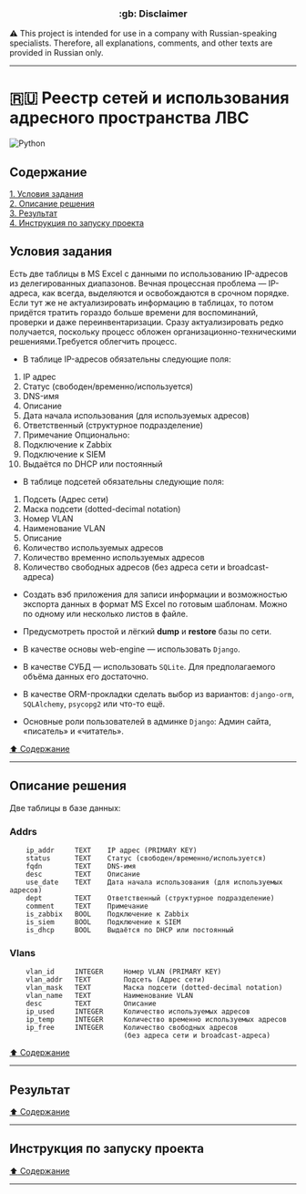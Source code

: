 <h3 align="center">:gb: Disclaimer</h3>

:warning: This project is intended for use in a company with Russian-speaking
specialists. Therefore, all explanations, comments, and other texts are provided
in Russian only.

----

# :ru: Реестр сетей и использования адресного пространства ЛВС #

![Python](https://img.shields.io/badge/python-3670A0?style=plastic&logo=python&logoColor=ffdd54)

## Содержание ##

[1. Условия задания](#условия-задания)    
[2. Описание решения](#описание-решения)    
[3. Результат](#результат)    
[4. Инструкция по запуску проекта](#инструкция-по-запуску-проекта)    

## Условия задания ##

Есть две таблицы в MS Excel с данными по использованию IP-адресов из
делегированных диапазонов. Вечная процессная проблема&nbsp;&mdash; IP-адреса,
как всегда, выделяются и освобождаются в срочном порядке. Если тут же не
актуализировать информацию в таблицах, то потом придётся тратить гораздо больше
времени для воспоминаний, проверки и даже переинвентаризации. Сразу
актуализировать редко получается, поскольку процесс обложен
организационно-техническими решениями.Требуется облегчить процесс.

- В таблице IP-адресов обязательны следующие поля:

1. IP адрес
2. Статус (свободен/временно/используется)
3. DNS-имя
4. Описание
5. Дата начала использования (для используемых адресов)
6. Ответственный (структурное подразделение)
7. Примечание
Опционально:
8. Подключение к Zabbix
9. Подключение к SIEM
10. Выдаётся по DHCP или постоянный

- В таблице подсетей обязательны следующие поля:

1. Подсеть (Адрес сети)
2. Маска подсети (dotted-decimal notation)
3. Номер VLAN
4. Наименование VLAN
5. Описание
6. Количество используемых адресов
7. Количество временно используемых адресов
8. Количество свободных адресов (без адреса сети и broadcast-адреса)

- Создать вэб приложения для записи информации и возможностью экспорта данных
в формат MS Excel по готовым шаблонам. Можно по одному или несколько листов в
файле.

- Предусмотреть простой и лёгкий **dump** и **restore** базы по сети.

- В качестве основы web-engine&nbsp;&mdash; использовать `Django`.

- В качестве СУБД&nbsp;&mdash; использовать `SQLite`. Для предполагаемого объёма
данных его достаточно.

- В качестве ORM-прокладки сделать выбор из вариантов: `django-orm`,
`SQLAlchemy`, `psycopg2` или что-то ещё.

- Основные роли пользователей в админке `Django`: Админ сайта,
&laquo;писатель&raquo; и &laquo;читатель&raquo;.

[:arrow_up: Содержание](#содержание)

----

## Описание решения ##

Две таблицы в базе данных:

### Addrs ###

```text
    ip_addr     TEXT    IP адрес (PRIMARY KEY)
    status      TEXT    Статус (свободен/временно/используется)
    fqdn        TEXT    DNS-имя
    desc        TEXT    Описание
    use_date    TEXT    Дата начала использования (для используемых адресов)
    dept        TEXT    Ответственный (структурное подразделение)
    comment     TEXT    Примечание
    is_zabbix   BOOL    Подключение к Zabbix
    is_siem     BOOL    Подключение к SIEM
    is_dhcp     BOOL    Выдаётся по DHCP или постоянный
```

### Vlans ###

```text
    vlan_id     INTEGER     Номер VLAN (PRIMARY KEY)
    vlan_addr   TEXT        Подсеть (Адрес сети)
    vlan_mask   TEXT        Маска подсети (dotted-decimal notation)
    vlan_name   TEXT        Наименование VLAN
    desc        TEXT        Описание
    ip_used     INTEGER     Количество используемых адресов
    ip_temp     INTEGER     Количество временно используемых адресов
    ip_free     INTEGER     Количество свободных адресов
                            (без адреса сети и broadcast-адреса)
```

[:arrow_up: Содержание](#содержание)

----

## Результат ##

[:arrow_up: Содержание](#содержание)

----

## Инструкция по запуску проекта ##

[:arrow_up: Содержание](#содержание)

----
